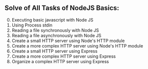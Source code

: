 Solve of All Tasks of NodeJS Basics:
---------------------------------------
0. Executing basic javascript with Node JS
1. Using Process stdin
2. Reading a file synchronously with Node JS
3. Reading a file asynchronously with Node JS
4. Create a small HTTP server using Node's HTTP module
5. Create a more complex HTTP server using Node's HTTP module
6. Create a small HTTP server using Express
7. Create a more complex HTTP server using Express
8. Organize a complex HTTP server using Express
